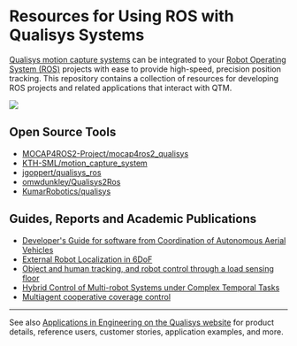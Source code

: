 # Resources for Using ROS with Qualisys Systems

[Qualisys motion capture systems](http://www.qualisys.com/) can be integrated to your [Robot Operating System (ROS)](http://www.ros.org/) projects with ease to provide high-speed, precision position tracking. This repository contains a collection of resources for developing ROS projects and related applications that interact with QTM.

![](https://s3-eu-west-1.amazonaws.com/content.qualisys.com/2017/03/motion-capture-engineering-analysing-snake-robot-movements.jpg)

## Open Source Tools

* [MOCAP4ROS2-Project/mocap4ros2_qualisys](https://github.com/MOCAP4ROS2-Project/mocap4ros2_qualisys)
* [KTH-SML/motion_capture_system](https://github.com/KTH-SML/motion_capture_system)
* [jgoppert/qualisys_ros](https://github.com/jgoppert/qualisys_ros)
* [omwdunkley/Qualisys2Ros](https://github.com/omwdunkley/Qualisys2Ros)
* [KumarRobotics/qualisys](https://github.com/KumarRobotics/qualisys)


## Guides, Reports and Academic Publications

* [Developer's Guide for software from Coordination of Autonomous Aerial Vehicles](https://github.com/qualisys/ros-resources/blob/master/Developer's%20Guide%20for%20software%20from%20Coordination%20of%20Autonomous%20Aerial%20Vehicles.pdf)
* [External Robot Localization in 6DoF](https://github.com/qualisys/ros-resources/blob/master/External%20Robot%20Localization%20in%206DoF.pdf)
* [Object and human tracking, and robot control through a load sensing floor](https://github.com/qualisys/ROS/blob/master/Objectandhumantrackingandrobotcontrolthroughaloadsensingfloor.pdf)
* [Hybrid Control of Multi-robot Systems under Complex Temporal Tasks](https://github.com/qualisys/ros-resources/blob/master/HybridControlofMultirobotSystems.pdf)
* [Multiagent cooperative coverage control](https://github.com/qualisys/ros-resources/blob/master/multiagent%20cooperative%20coverage%20control.pdf)

---

See also [Applications in Engineering on the Qualisys website](http://www.qualisys.com/applications/engineering/) for product details, reference users, customer stories, application examples, and more.
